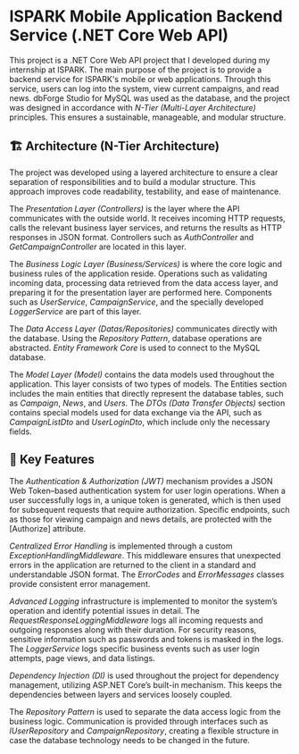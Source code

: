 # ISPARK Mobile Application Backend Service (.NET Core Web API)

This project is a .NET Core Web API project that I developed during my internship at ISPARK. The main purpose of the project is to provide a backend service for ISPARK's mobile or web applications. Through this service, users can log into the system, view current campaigns, and read news. dbForge Studio for MySQL was used as the database, and the project was designed in accordance with _N-Tier (Multi-Layer Architecture)_ principles. This ensures a sustainable, manageable, and modular structure.

## 🏗 Architecture (N-Tier Architecture)

The project was developed using a layered architecture to ensure a clear separation of responsibilities and to build a modular structure. This approach improves code readability, testability, and ease of maintenance.

The _Presentation Layer (Controllers)_ is the layer where the API communicates with the outside world. It receives incoming HTTP requests, calls the relevant business layer services, and returns the results as HTTP responses in JSON format. Controllers such as _AuthController_ and _GetCampaignController_ are located in this layer.

The _Business Logic Layer (Business/Services)_ is where the core logic and business rules of the application reside. Operations such as validating incoming data, processing data retrieved from the data access layer, and preparing it for the presentation layer are performed here. Components such as _UserService_, _CampaignService_, and the specially developed _LoggerService_ are part of this layer.

The _Data Access Layer (Datas/Repositories)_ communicates directly with the database. Using the _Repository Pattern_, database operations are abstracted. _Entity Framework Core_ is used to connect to the MySQL database.

The _Model Layer (Model)_ contains the data models used throughout the application. This layer consists of two types of models. The Entities section includes the main entities that directly represent the database tables, such as _Campaign_, _News_, and _Users_. The _DTOs (Data Transfer Objects)_ section contains special models used for data exchange via the API, such as _CampaignListDto_ and _UserLoginDto_, which include only the necessary fields.

## 🔑 Key Features

The _Authentication & Authorization (JWT)_ mechanism provides a JSON Web Token–based authentication system for user login operations. When a user successfully logs in, a unique token is generated, which is then used for subsequent requests that require authorization. Specific endpoints, such as those for viewing campaign and news details, are protected with the [Authorize] attribute.

_Centralized Error Handling_ is implemented through a custom _ExceptionHandlingMiddleware_. This middleware ensures that unexpected errors in the application are returned to the client in a standard and understandable JSON format. The _ErrorCodes_ and _ErrorMessages_ classes provide consistent error management.

_Advanced Logging_ infrastructure is implemented to monitor the system’s operation and identify potential issues in detail. The _RequestResponseLoggingMiddleware_ logs all incoming requests and outgoing responses along with their duration. For security reasons, sensitive information such as passwords and tokens is masked in the logs. The _LoggerService_ logs specific business events such as user login attempts, page views, and data listings.

_Dependency Injection (DI)_ is used throughout the project for dependency management, utilizing ASP.NET Core’s built-in mechanism. This keeps the dependencies between layers and services loosely coupled.

The _Repository Pattern_ is used to separate the data access logic from the business logic. Communication is provided through interfaces such as _IUserRepository_ and _CampaignRepository_, creating a flexible structure in case the database technology needs to be changed in the future.
